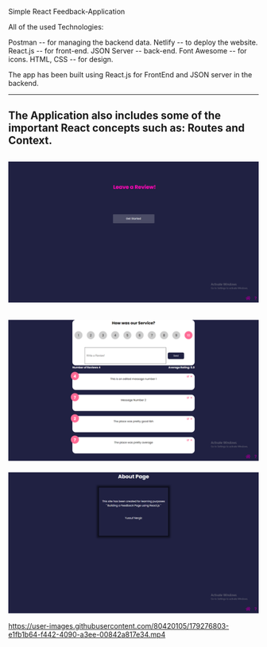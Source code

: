 Simple React Feedback-Application

All of the used Technologies:

Postman -- for managing the backend data.
Netlify -- to deploy the website.
React.js -- for front-end.
JSON Server -- back-end.
Font Awesome -- for icons.
HTML, CSS -- for design.

The app has been built using React.js for FrontEnd and JSON server in the backend.


-------------------------------
The Application also includes some of the important React concepts such as: Routes and Context.
-------------------------------
![](images/main-page.PNG)
-------------------------------
![](images/feedback-page.PNG)
-------------------------------
![](images/about-page.PNG)


https://user-images.githubusercontent.com/80420105/179276803-e1fb1b64-f442-4090-a3ee-00842a817e34.mp4

